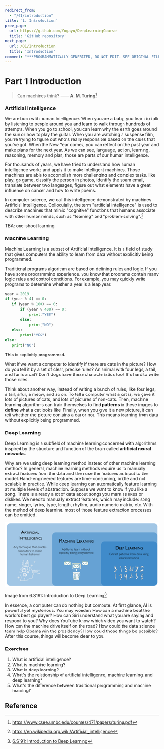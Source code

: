 ```yaml
---
redirect_from:
  - "/01/introduction"
title: '1. Introduction'
prev_page:
  url: https://github.com/Yogayu/DeepLearningCourse
  title: 'GitHub repository'
next_page:
  url: /01/Introduction
  title: 'Introduction'
comment: "***PROGRAMMATICALLY GENERATED, DO NOT EDIT. SEE ORIGINAL FILES IN /content***"
---
```

# Part 1 Introduction

> Can machines think? —— **A. M. Turing**[^1]

### Artificial Intelligence

We are born with human intelligence. When you are a baby, you learn to talk by listening to people around you and learn to walk through hundreds of attempts. When you go to school, you can learn why the earth goes around the sun or how to play the guitar. When you are watching a suspense film, you're trying to figure out who's really responsible based on the clues that you've got. When the New Year comes, you can reflect on the past year and make plans for the next year. As we can see, language, action, learning, reasoning, memory and plan, those are parts of our human intelligence.

For thousands of years, we have tried to understand how human intelligence works and apply it to make intelligent machines. Those machines are able to accomplish more challenging and complex tasks, like play, go game, classify the person in photos, identify the spam email, translate between two languages, figure out what elements have a great influence on cancer and how to write poems. 

In computer science, we call this intelligence demonstrated by machines Artificial Intelligence. Colloquially, the term "artificial intelligence" is used to describe machines that mimic "cognitive" functions that humans associate with other human minds, such as "learning" and "problem-solving".[^2]

TBA: one-shoot learning

### Machine Learning

Machine Learning is a subset of Artificial Intelligence. It is a field of study that gives computers the ability to learn from data without explicitly being programmed.

Traditional programs algorithm are based on defining rules and logic. If you have some programming experience, you know that programs contain many logic rules and control conditions. For example, you may quickly write programs to determine whether a year is a leap year.

```python
year = 2019
if (year % 4) == 0:
   if (year % 100) == 0:
       if (year % 400) == 0:
           print("YES")
       else:
           print("NO")
   else:
       print("YES")
else:
   print("NO")
```

This is explicitly programmed.



What if we want a computer to identify if there are cats in the picture? How do you tell it by a set of clear, precise rules? An animal with four legs, a tail, and fur is a cat? Don't dogs have these characteristics too? It's hard to write those rules. 

Think about another way, instead of writing a bunch of rules, like four legs, a tail, a fur, a meow, and so on. To tell a computer what a cat is, we gave it lots of pictures of cats, and lots of pictures of non-cats. Then, machine learning algorithms can train themselves to find **patterns** in these images to **define** what a cat looks like. Finally, when you give it a new picture, it can tell whether the picture contains a cat or not. This means learning from data without explicitly being programmed.

### Deep Learning

Deep Learning is a subfield of machine learning concerned with algorithms inspired by the structure and function of the brain called **artificial neural networks**.

Why are we using deep learning method instead of other machine learning method? In general, machine learning methods require us to manually extract features from the data and then use the features as input to the model. Hand-engineered features are time-consuming, brittle and not scalable in practice. While deep learning can automatically feature learning at multiple levels of abstraction. Suppose we want to know if you like a song. There is already a lot of data about songs you mark as likes or dislikes. We need to manually extract features, which may include: song name, singer, lyrics, type, length, rhythm, audio numeric matrix, etc. With the method of deep learning, most of those feature extraction processes can be omitted.

![relationship](./img/whatisdp.png)

Image from 6.S191: Introduction to Deep Learning[^3]

In essence, a computer can do nothing but compute. At first glance, AI is powerful yet mysterious. You may wonder: How can a machine beat the world's best go player? How can Siri understand what you are saying and respond to you?  Why does YouTube know which video you want to watch? How can the machine drive itself on the road? How could the data science team help Obama win the presidency? How could those things be possible? After this course, things will become clear to you.

### Exercises

1. What is artificial intelligence?
2. What is machine learning?
3. What is deep learning?
4. What's the relationship of artificial intelligence, machine learning, and deep learning?
5. What's the difference between traditional programming and machine learning? 

## Reference

[^1]: https://www.csee.umbc.edu/courses/471/papers/turing.pdf
[^2]: https://en.wikipedia.org/wiki/Artificial_intelligence
[^3]: [6.S191: Introduction to Deep Learning](http://introtodeeplearning.com)
